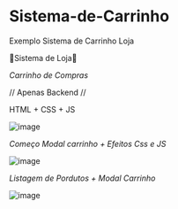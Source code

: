 # Sistema-de-Carrinho
Exemplo Sistema de Carrinho Loja 

🎈Sistema de Loja🎈

*Carrinho de Compras*

// Apenas Backend //

HTML + CSS + JS

![image](https://user-images.githubusercontent.com/91894281/227748426-59b58d3b-3427-4a18-8c16-4f0036a38f6e.png)

*Começo Modal carrinho + Efeitos Css e JS*

![image](https://user-images.githubusercontent.com/91894281/227793814-0171494d-12db-4b59-b819-7aec8bc5b8fb.png)

*Listagem de Pordutos + Modal Carrinho*

![image](https://user-images.githubusercontent.com/91894281/227806827-b2ef39af-ebca-4f18-b6e0-53082c1c6e57.png)
